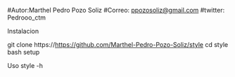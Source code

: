 #Autor:Marthel Pedro Pozo Soliz
#Correo: ppozosoliz@gmail.com
#twitter: Pedrooo_ctm


Instalacion

 git clone https://https://github.com/Marthel-Pedro-Pozo-Soliz/style
 cd style
 bash setup
 
 
 Uso
 style -h
 
 
 
